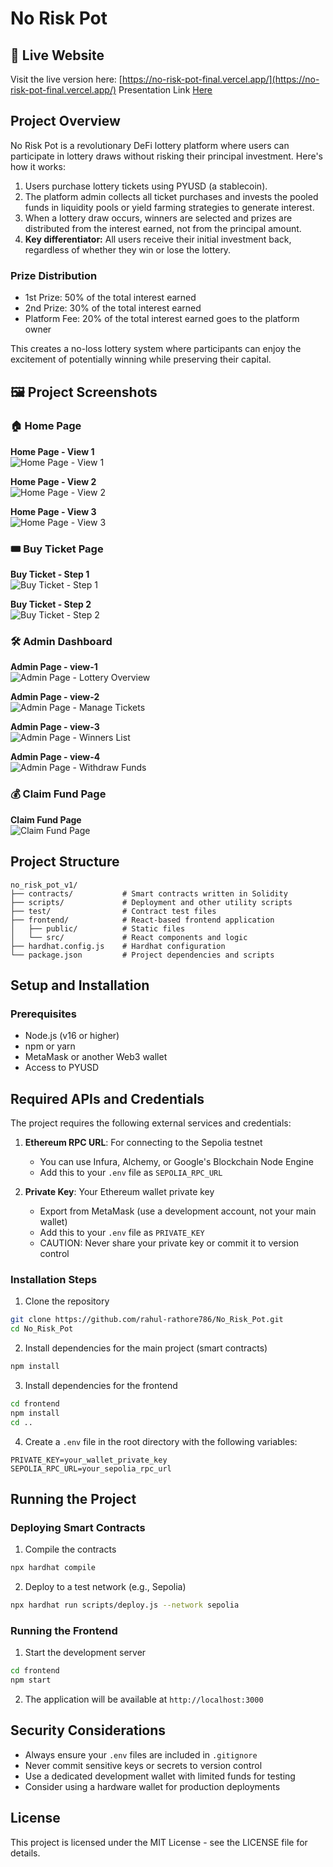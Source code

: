 # No Risk Pot
## 🔗 Live Website

Visit the live version here: [https://no-risk-pot-final.vercel.app/](https://no-risk-pot-final.vercel.app/)
Presentation Link [Here](https://github.com/rahul-rathore786/No_Risk_Pot_Final)
## Project Overview

No Risk Pot is a revolutionary DeFi lottery platform where users can participate in lottery draws without risking their principal investment. Here's how it works:

1. Users purchase lottery tickets using PYUSD (a stablecoin).
2. The platform admin collects all ticket purchases and invests the pooled funds in liquidity pools or yield farming strategies to generate interest.
3. When a lottery draw occurs, winners are selected and prizes are distributed from the interest earned, not from the principal amount.
4. **Key differentiator:** All users receive their initial investment back, regardless of whether they win or lose the lottery.

### Prize Distribution

- 1st Prize: 50% of the total interest earned
- 2nd Prize: 30% of the total interest earned
- Platform Fee: 20% of the total interest earned goes to the platform owner

This creates a no-loss lottery system where participants can enjoy the excitement of potentially winning while preserving their capital.

## 🖼️ Project Screenshots

### 🏠 Home Page

**Home Page - View 1**  
![Home Page - View 1](./frontend/public/home1.png)

**Home Page - View 2**  
![Home Page - View 2](./frontend/public/home2.png)

**Home Page - View 3**  
![Home Page - View 3](./frontend/public/home3.png)

### 🎟️ Buy Ticket Page

**Buy Ticket - Step 1**  
![Buy Ticket - Step 1](./frontend/public/buy_tkt.png)

**Buy Ticket - Step 2**  
![Buy Ticket - Step 2](./frontend/public/buy_tkt2.png)

### 🛠️ Admin Dashboard

**Admin Page - view-1**  
![Admin Page - Lottery Overview](./frontend/public/adminpage1.png)

**Admin Page - view-2**  
![Admin Page - Manage Tickets](./frontend/public/adminpage2.png)

**Admin Page - view-3**  
![Admin Page - Winners List](./frontend/public/adminpage3.png)

**Admin Page - view-4**  
![Admin Page - Withdraw Funds](./frontend/public/adminpage4.png)

### 💰 Claim Fund Page

**Claim Fund Page**  
![Claim Fund Page](./frontend/public/claim_fund_page.png)


## Project Structure

```
no_risk_pot_v1/
├── contracts/           # Smart contracts written in Solidity
├── scripts/             # Deployment and other utility scripts
├── test/                # Contract test files
├── frontend/            # React-based frontend application
│   ├── public/          # Static files
│   └── src/             # React components and logic
├── hardhat.config.js    # Hardhat configuration
└── package.json         # Project dependencies and scripts
```

## Setup and Installation

### Prerequisites

- Node.js (v16 or higher)
- npm or yarn
- MetaMask or another Web3 wallet
- Access to PYUSD

## Required APIs and Credentials

The project requires the following external services and credentials:

1. **Ethereum RPC URL**: For connecting to the Sepolia testnet

   - You can use Infura, Alchemy, or Google's Blockchain Node Engine
   - Add this to your `.env` file as `SEPOLIA_RPC_URL`

2. **Private Key**: Your Ethereum wallet private key
   - Export from MetaMask (use a development account, not your main wallet)
   - Add this to your `.env` file as `PRIVATE_KEY`
   - CAUTION: Never share your private key or commit it to version control

### Installation Steps

1. Clone the repository

```bash
git clone https://github.com/rahul-rathore786/No_Risk_Pot.git
cd No_Risk_Pot
```

2. Install dependencies for the main project (smart contracts)

```bash
npm install
```

3. Install dependencies for the frontend

```bash
cd frontend
npm install
cd ..
```

4. Create a `.env` file in the root directory with the following variables:

```
PRIVATE_KEY=your_wallet_private_key
SEPOLIA_RPC_URL=your_sepolia_rpc_url
```

## Running the Project

### Deploying Smart Contracts

1. Compile the contracts

```bash
npx hardhat compile
```

2. Deploy to a test network (e.g., Sepolia)

```bash
npx hardhat run scripts/deploy.js --network sepolia
```

### Running the Frontend

1. Start the development server

```bash
cd frontend
npm start
```

2. The application will be available at `http://localhost:3000`


## Security Considerations

- Always ensure your `.env` files are included in `.gitignore`
- Never commit sensitive keys or secrets to version control
- Use a dedicated development wallet with limited funds for testing
- Consider using a hardware wallet for production deployments

## License

This project is licensed under the MIT License - see the LICENSE file for details.
